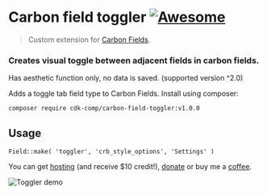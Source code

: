 # Carbon field toggler [![Awesome](https://cdn.rawgit.com/sindresorhus/awesome/d7305f38d29fed78fa85652e3a63e154dd8e8829/media/badge.svg)](https://github.com/sindresorhus/awesome)
> Custom extension for [Carbon Fields](https://github.com/htmlburger/carbon-fields).

### Creates visual toggle between adjacent fields in carbon fields.
Has aesthetic function only, no data is saved. (supported version ^2.0)

Adds a toggle tab field type to Carbon Fields. Install using composer:

`composer require cdk-comp/carbon-field-toggler:v1.0.0`

## Usage
`Field::make( 'toggler', 'crb_style_options', 'Settings' )`

You can get [hosting](http://bit.ly/do_cdk) (and receive $10 credit!), [donate](https://www.paypal.me/cdkdev) or buy me a [coffee](https://www.buymeacoffee.com/cdk).

![Toggler demo](https://media.giphy.com/media/jnUJf6olExNmYILCAl/giphy.gif)
